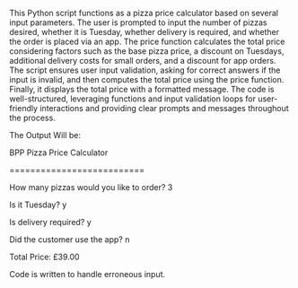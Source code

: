 
This Python script functions as a pizza price calculator based on several input parameters. The user is prompted to input the number of pizzas desired, whether it is Tuesday, whether delivery is required, and whether the order is placed via an app. The price function calculates the total price considering factors such as the base pizza price, a discount on Tuesdays, additional delivery costs for small orders, and a discount for app orders. The script ensures user input validation, asking for correct answers if the input is invalid, and then computes the total price using the price function. Finally, it displays the total price with a formatted message. The code is well-structured, leveraging functions and input validation loops for user-friendly interactions and providing clear prompts and messages throughout the process.



The Output Will be:

BPP Pizza Price Calculator

==========================

How many pizzas would you like to order? 3

Is it Tuesday? y

Is delivery required? y

Did the customer use the app? n

Total Price: £39.00

Code is written to handle erroneous input.
